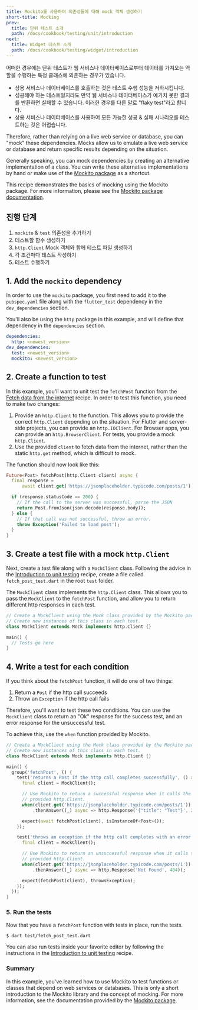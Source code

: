 ```yaml
---
title: Mockito를 사용하여 의존성들에 대해 mock 객체 생성하기
short-title: Mocking
prev:
  title: 단위 테스트 소개
  path: /docs/cookbook/testing/unit/introduction
next:
  title: Widget 테스트 소개
  path: /docs/cookbook/testing/widget/introduction
---
```


어떠한 경우에는 단위 테스트가 웹 서비스나 데이터베이스로부터 데이터를 가져오는 역할을
수행하는 특정 클래스에 의존하는 경우가 있습니다.

  * 상용 서비스나 데이터베이스를 호출하는 것은 테스트 수행 성능을 저하시킵니다.
  * 성공해야 하는 테스트일지라도 만약 웹 서비스나 데이터베이스가 예기치 못한 결과를 
    반환하면 실패할 수 있습니다. 이러한 경우를 다른 말로 "flaky test"라고 합니다.
  * 상용 서비스나 데이터베이스를 사용하여 모든 가능한 성공 & 실패 시나리오를 테스트하는
    것은 어렵습니다.

Therefore, rather than relying on a live web service or database,
you can "mock" these dependencies. Mocks allow us to emulate a live
web service or database and return specific results depending on the situation.

Generally speaking, you can mock dependencies by creating an alternative
implementation of a class. You can write these alternative implementations by
hand or make use of the
[Mockito package]({{site.pub-pkg}}/mockito) as a shortcut.

This recipe demonstrates the basics of mocking using the Mockito package.
For more information, please see the
[Mockito package documentation]({{site.pub-pkg}}/mockito).

## 진행 단계

  1. `mockito` & `test` 의존성을 추가하기
  2. 테스트할 함수 생성하기
  3. `http.Client` Mock 객체와 함께 테스트 파일 생성하기
  4. 각 조건마다 테스트 작성하기
  5. 테스트 수행하기

## 1. Add the `mockito` dependency

In order to use the `mockito` package, you first need to add it to the
`pubspec.yaml` file along with the `flutter_test` dependency in the
`dev_dependencies` section.

You'll also be using the `http` package in this example, and will define that
dependency in the `dependencies` section.

```yaml
dependencies:
  http: <newest_version>
dev_dependencies:
  test: <newest_version>
  mockito: <newest_version>
```

## 2. Create a function to test

In this example, you'll want to unit test the `fetchPost` function from the
[Fetch data from the internet](/docs/cookbook/networking/fetch-data/) recipe.
In order to test this function, you need to make two changes:

  1. Provide an `http.Client` to the function. This allows you to provide the
     correct `http.Client` depending on the situation.
     For Flutter and server-side projects, you can provide an `http.IOClient`.
     For Browser apps, you can provide an `http.BrowserClient`.
     For tests, you provide a mock `http.Client`.
  2. Use the provided `client` to fetch data from the internet,
     rather than the static `http.get` method, which is difficult to mock.

The function should now look like this:

<!-- skip -->
```dart
Future<Post> fetchPost(http.Client client) async {
  final response =
      await client.get('https://jsonplaceholder.typicode.com/posts/1');

  if (response.statusCode == 200) {
    // If the call to the server was successful, parse the JSON
    return Post.fromJson(json.decode(response.body));
  } else {
    // If that call was not successful, throw an error.
    throw Exception('Failed to load post');
  }
}
```

## 3. Create a test file with a mock `http.Client`

Next, create a test file along with a `MockClient` class.
Following the advice in the [Introduction to unit
testing](/docs/cookbook/testing/unit/introduction) recipe,
create a file called `fetch_post_test.dart` in the root `test` folder.

The `MockClient` class implements the `http.Client` class. This allows
you to pass the `MockClient` to the `fetchPost` function,
and allow you to return different http responses in each test.

<!-- skip -->
```dart
// Create a MockClient using the Mock class provided by the Mockito package.
// Create new instances of this class in each test.
class MockClient extends Mock implements http.Client {}

main() {
  // Tests go here
}
```

## 4. Write a test for each condition

If you think about the `fetchPost` function, it will do one of two things:

  1. Return a `Post` if the http call succeeds
  2. Throw an `Exception` if the http call fails

Therefore, you'll want to test these two conditions.
You can use the `MockClient` class to return an "Ok" response
for the success test, and an error response for the unsuccessful test.

To achieve this, use the `when` function provided by Mockito.

<!-- skip -->
```dart
// Create a MockClient using the Mock class provided by the Mockito package.
// Create new instances of this class in each test.
class MockClient extends Mock implements http.Client {}

main() {
  group('fetchPost', () {
    test('returns a Post if the http call completes successfully', () async {
      final client = MockClient();

      // Use Mockito to return a successful response when it calls the
      // provided http.Client.
      when(client.get('https://jsonplaceholder.typicode.com/posts/1'))
          .thenAnswer((_) async => http.Response('{"title": "Test"}', 200));

      expect(await fetchPost(client), isInstanceOf<Post>());
    });

    test('throws an exception if the http call completes with an error', () {
      final client = MockClient();

      // Use Mockito to return an unsuccessful response when it calls the
      // provided http.Client.
      when(client.get('https://jsonplaceholder.typicode.com/posts/1'))
          .thenAnswer((_) async => http.Response('Not Found', 404));

      expect(fetchPost(client), throwsException);
    });
  });
}
```

### 5. Run the tests

Now that you have a `fetchPost` function with tests in place,
run the tests.

```terminal
$ dart test/fetch_post_test.dart
```

You can also run tests inside your favorite editor by following the
instructions in the [Introduction to unit
testing](/docs/cookbook/testing/unit/introduction#run-tests-using-intellij-or-vscode)
recipe.

### Summary

In this example, you've learned how to use Mockito to test functions or classes
that depend on web services or databases. This is only a short introduction to
the Mockito library and the concept of mocking. For more information,
see the documentation provided by the
[Mockito package]({{site.pub-pkg}}/mockito).
